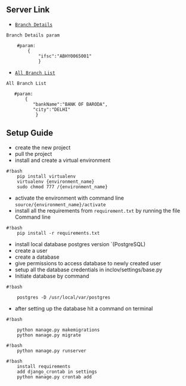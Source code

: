 ## Server Link

 - [`Branch Details`](http://ec2-54-89-247-96.compute-1.amazonaws.com)
 ```
 Branch Details param
 
     #param:
         {
             "ifsc":"ABHY0065001"	
             }
 ```
 
 - [`All Branch List`](http://ec2-54-89-247-96.compute-1.amazonaws.com/list)
  ```
 All Branch List 
 
     #param:
         {
            "bankName":"BANK OF BARODA",
            "city":"DELHI"
             }
 ```
 

## Setup Guide
 - create the new project
 - pull the project
 - install and create a virtual environment

```
#!bash
    pip install virtualenv
    virtualenv {environment_name}
    sudo chmod 777 /{environment_name}
```

 - activate the environment with command line `source/{environment_name}/activate`
 - install all the requirements from `requirement.txt` by running the file Command line

```
#!bash
    pip install -r requirements.txt
```

 - install local database postgres version `(PostgreSQL) 
 - create a user
 - create a database
 - give permissions to access database to newly created user
 - setup all the database credentials in inclov/settings/base.py
 - Initiate database by command

```
#!bash

    postgres -D /usr/local/var/postgres
```

 - after setting up the database hit a command on terminal


```
#!bash

    python manage.py makemigrations
    python manage.py migrate
```


```
#!bash
    python manage.py runserver

```

```
#!bash
    install requirements
    add django_crontab in settings
    python manage.py crontab add


```
